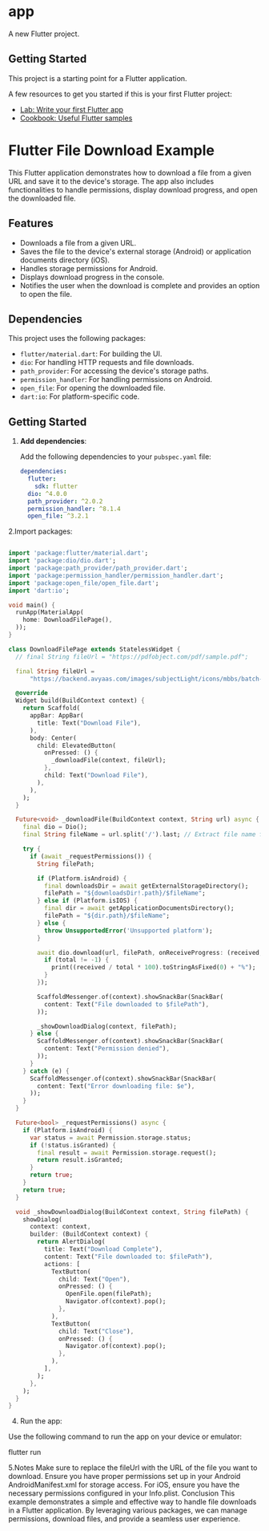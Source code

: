# app

A new Flutter project.

## Getting Started

This project is a starting point for a Flutter application.

A few resources to get you started if this is your first Flutter project:

- [Lab: Write your first Flutter app](https://docs.flutter.dev/get-started/codelab)
- [Cookbook: Useful Flutter samples](https://docs.flutter.dev/cookbook)

# Flutter File Download Example

This Flutter application demonstrates how to download a file from a given URL and save it to the device's storage. The app also includes functionalities to handle permissions, display download progress, and open the downloaded file.

## Features

- Downloads a file from a given URL.
- Saves the file to the device's external storage (Android) or application documents directory (iOS).
- Handles storage permissions for Android.
- Displays download progress in the console.
- Notifies the user when the download is complete and provides an option to open the file.

## Dependencies

This project uses the following packages:

- `flutter/material.dart`: For building the UI.
- `dio`: For handling HTTP requests and file downloads.
- `path_provider`: For accessing the device's storage paths.
- `permission_handler`: For handling permissions on Android.
- `open_file`: For opening the downloaded file.
- `dart:io`: For platform-specific code.

## Getting Started

1. **Add dependencies**:
   
   Add the following dependencies to your `pubspec.yaml` file:

   ```yaml
   dependencies:
     flutter:
       sdk: flutter
     dio: ^4.0.0
     path_provider: ^2.0.2
     permission_handler: ^8.1.4
     open_file: ^3.2.1

2.Import packages:
```dart

import 'package:flutter/material.dart';
import 'package:dio/dio.dart';
import 'package:path_provider/path_provider.dart';
import 'package:permission_handler/permission_handler.dart';
import 'package:open_file/open_file.dart';
import 'dart:io';

void main() {
  runApp(MaterialApp(
    home: DownloadFilePage(),
  ));
}

class DownloadFilePage extends StatelessWidget {
  // final String fileUrl = "https://pdfobject.com/pdf/sample.pdf";

  final String fileUrl =
      "https://backend.avyaas.com/images/subjectLight/icons/mbbs/batch-(mo1).png";

  @override
  Widget build(BuildContext context) {
    return Scaffold(
      appBar: AppBar(
        title: Text("Download File"),
      ),
      body: Center(
        child: ElevatedButton(
          onPressed: () {
            _downloadFile(context, fileUrl);
          },
          child: Text("Download File"),
        ),
      ),
    );
  }

  Future<void> _downloadFile(BuildContext context, String url) async {
    final dio = Dio();
    final String fileName = url.split('/').last; // Extract file name from URL

    try {
      if (await _requestPermissions()) {
        String filePath;

        if (Platform.isAndroid) {
          final downloadsDir = await getExternalStorageDirectory();
          filePath = "${downloadsDir!.path}/$fileName";
        } else if (Platform.isIOS) {
          final dir = await getApplicationDocumentsDirectory();
          filePath = "${dir.path}/$fileName";
        } else {
          throw UnsupportedError('Unsupported platform');
        }

        await dio.download(url, filePath, onReceiveProgress: (received, total) {
          if (total != -1) {
            print((received / total * 100).toStringAsFixed(0) + "%");
          }
        });

        ScaffoldMessenger.of(context).showSnackBar(SnackBar(
          content: Text("File downloaded to $filePath"),
        ));

        _showDownloadDialog(context, filePath);
      } else {
        ScaffoldMessenger.of(context).showSnackBar(SnackBar(
          content: Text("Permission denied"),
        ));
      }
    } catch (e) {
      ScaffoldMessenger.of(context).showSnackBar(SnackBar(
        content: Text("Error downloading file: $e"),
      ));
    }
  }

  Future<bool> _requestPermissions() async {
    if (Platform.isAndroid) {
      var status = await Permission.storage.status;
      if (!status.isGranted) {
        final result = await Permission.storage.request();
        return result.isGranted;
      }
      return true;
    }
    return true;
  }

  void _showDownloadDialog(BuildContext context, String filePath) {
    showDialog(
      context: context,
      builder: (BuildContext context) {
        return AlertDialog(
          title: Text("Download Complete"),
          content: Text("File downloaded to: $filePath"),
          actions: [
            TextButton(
              child: Text("Open"),
              onPressed: () {
                OpenFile.open(filePath);
                Navigator.of(context).pop();
              },
            ),
            TextButton(
              child: Text("Close"),
              onPressed: () {
                Navigator.of(context).pop();
              },
            ),
          ],
        );
      },
    );
  }
}
```

4. Run the app:

Use the following command to run the app on your device or emulator:

flutter run


5.Notes
Make sure to replace the fileUrl with the URL of the file you want to download.
Ensure you have proper permissions set up in your Android AndroidManifest.xml for storage access.
For iOS, ensure you have the necessary permissions configured in your Info.plist.
Conclusion
This example demonstrates a simple and effective way to handle file downloads in a Flutter application. By leveraging various packages, we can manage permissions, download files, and provide a seamless user experience.


